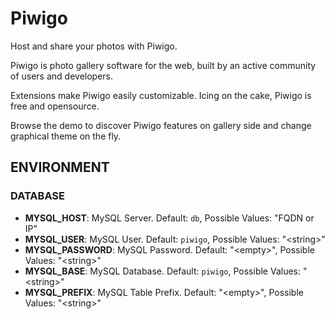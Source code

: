 # Piwigo

Host and share your photos with Piwigo.

Piwigo is photo gallery software for the web, built by an active community of users and developers.

Extensions make Piwigo easily customizable. Icing on the cake, Piwigo is free and opensource.

Browse the demo to discover Piwigo features on gallery side and change graphical theme on the fly.

## ENVIRONMENT

### DATABASE

* **MYSQL\_HOST**:
  MySQL Server.
  Default: ``db``,
  Possible Values: "FQDN or IP"
* **MYSQL\_USER**:
  MySQL User.
  Default: ``piwigo``,
  Possible Values: "&lt;string&gt;"
* **MYSQL\_PASSWORD**:
  MySQL Password.
  Default: "&lt;empty&gt;",
  Possible Values: "&lt;string&gt;"
* **MYSQL\_BASE**:
  MySQL Database.
  Default: ``piwigo``,
  Possible Values: "&lt;string&gt;"
* **MYSQL\_PREFIX**:
  MySQL Table Prefix.
  Default: "&lt;empty&gt;",
  Possible Values: "&lt;string&gt;"
